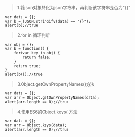 > 1.将json对象转化为json字符串，再判断该字符串是否为"{}"
```
var data = {};
var b = (JSON.stringify(data) == "{}");
alert(b);//true

```

> 2.for in 循环判断
```
var obj = {};
var b = function() {
    for(var key in obj) {
        return false;
    }
    return true;
}
alert(b());//true

```

> 3.Object.getOwnPropertyNames()方法
```
var data = {};
var arr = Object.getOwnPropertyNames(data);
alert(arr.length == 0);//true

```

> 4.使用ES6的Object.keys()方法
```
var data = {};
var arr = Object.keys(data);
alert(arr.length == 0);//true

```